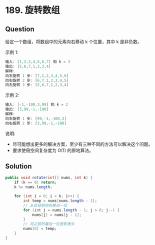 # 189. 旋转数组

## Question

给定一个数组，将数组中的元素向右移动 k 个位置，其中 k 是非负数。

示例 1:

```java
输入: [1,2,3,4,5,6,7] 和 k = 3
输出: [5,6,7,1,2,3,4]
解释:
向右旋转 1 步: [7,1,2,3,4,5,6]
向右旋转 2 步: [6,7,1,2,3,4,5]
向右旋转 3 步: [5,6,7,1,2,3,4]

```
示例 2:

```java
输入: [-1,-100,3,99] 和 k = 2
输出: [3,99,-1,-100]
解释: 
向右旋转 1 步: [99,-1,-100,3]
向右旋转 2 步: [3,99,-1,-100]

```
说明:

- 尽可能想出更多的解决方案，至少有三种不同的方法可以解决这个问题。
- 要求使用空间复杂度为 O(1) 的原地算法。

## Solution

```java
public void rotate(int[] nums, int k) {
    if (k == 0) return;
    k %= nums.length;

    for (int i = 0; i < k; i++) {
        int temp = nums[nums.length - 1];
        // 从后往前向右移动一位
        for (int j = nums.length - 1; j > 0; j--) {
            nums[j] = nums[j - 1];
        }
        // 将之前的最后一位放到表头
        nums[0] = temp;
    }
}
```